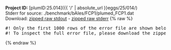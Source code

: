 **Project ID:** [plumID:25.014]({{ '/' | absolute_url }}eggs/25/014/)  
Stderr for source:  ./benchmark/bAIes/FCP1/plumed_FCP1.dat   
Download: [zipped raw stdout](plumed_FCP1.dat.plumed_master.stdout.txt.zip) - [zipped raw stderr](plumed_FCP1.dat.plumed_master.stderr.txt.zip) 
{% raw %}
<pre>
#! Only the first 1000 rows of the error file are shown below
#! To inspect the full error file, please download the zipped raw stderr file above
</pre>
{% endraw %}
